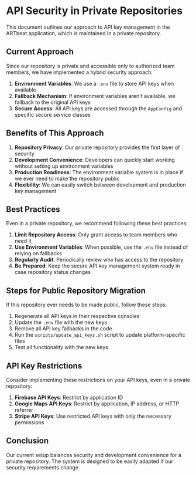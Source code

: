# API Security in Private Repositories

This document outlines our approach to API key management in the ARTbeat application, which is maintained in a private repository.

## Current Approach

Since our repository is private and accessible only to authorized team members, we have implemented a hybrid security approach:

1. **Environment Variables**: We use a `.env` file to store API keys when available
2. **Fallback Mechanism**: If environment variables aren't available, we fallback to the original API keys
3. **Secure Access**: All API keys are accessed through the `AppConfig` and specific secure service classes

## Benefits of This Approach

1. **Repository Privacy**: Our private repository provides the first layer of security
2. **Development Convenience**: Developers can quickly start working without setting up environment variables
3. **Production Readiness**: The environment variable system is in place if we ever need to make the repository public
4. **Flexibility**: We can easily switch between development and production key management

## Best Practices

Even in a private repository, we recommend following these best practices:

1. **Limit Repository Access**: Only grant access to team members who need it
2. **Use Environment Variables**: When possible, use the `.env` file instead of relying on fallbacks
3. **Regularly Audit**: Periodically review who has access to the repository
4. **Be Prepared**: Keep the secure API key management system ready in case repository status changes

## Steps for Public Repository Migration

If this repository ever needs to be made public, follow these steps:

1. Regenerate all API keys in their respective consoles
2. Update the `.env` file with the new keys
3. Remove all API key fallbacks in the code
4. Run the `scripts/update_api_keys.sh` script to update platform-specific files
5. Test all functionality with the new keys

## API Key Restrictions

Consider implementing these restrictions on your API keys, even in a private repository:

1. **Firebase API Keys**: Restrict by application ID
2. **Google Maps API Keys**: Restrict by application, IP address, or HTTP referrer
3. **Stripe API Keys**: Use restricted API keys with only the necessary permissions

## Conclusion

Our current setup balances security and development convenience for a private repository. The system is designed to be easily adapted if our security requirements change.
